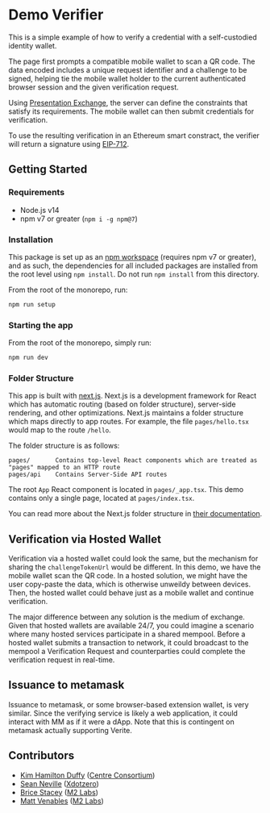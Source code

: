 # Demo Verifier

This is a simple example of how to verify a credential with a self-custodied identity wallet.

The page first prompts a compatible mobile wallet to scan a QR code. The data encoded includes a unique request identifier and a challenge to be signed, helping tie the mobile wallet holder to the current authenticated browser session and the given verification request.

Using [Presentation Exchange](https://identity.foundation/presentation-exchange), the server can define the constraints that satisfy its requirements. The mobile wallet can then submit credentials for verification.

To use the resulting verification in an Ethereum smart constract, the verifier will return a signature using [EIP-712](https://eips.ethereum.org/EIPS/eip-712).

## Getting Started

### Requirements

- Node.js v14
- npm v7 or greater (`npm i -g npm@7`)

### Installation

This package is set up as an [npm workspace](https://docs.npmjs.com/cli/v7/using-npm/workspaces) (requires npm v7 or greater), and as such, the dependencies for all included packages are installed from the root level using `npm install`. Do not run `npm install` from this directory.

From the root of the monorepo, run:

```sh
npm run setup
```

### Starting the app

From the root of the monorepo, simply run:

```sh
npm run dev
```

### Folder Structure

This app is built with [next.js](https://nextjs.org/). Next.js is a development framework for React which has automatic routing (based on folder structure), server-side rendering, and other optimizations. Next.js maintains a folder structure which maps directly to app routes. For example, the file `pages/hello.tsx` would map to the route `/hello`.

The folder structure is as follows:

```
pages/       Contains top-level React components which are treated as "pages" mapped to an HTTP route
pages/api    Contains Server-Side API routes
```

The root `App` React component is located in `pages/_app.tsx`. This demo contains only a single page, located at `pages/index.tsx`.

You can read more about the Next.js folder structure in [their documentation](https://nextjs.org/docs/basic-features/pages).

## Verification via Hosted Wallet

Verification via a hosted wallet could look the same, but the mechanism for sharing the `challengeTokenUrl` would be different. In this demo, we have the mobile wallet scan the QR code. In a hosted solution, we might have the user copy-paste the data, which is otherwise unweildy between devices. Then, the hosted wallet could behave just as a mobile wallet and continue verification.

The major difference between any solution is the medium of exchange. Given that hosted wallets are available 24/7, you could imagine a scenario where many hosted services participate in a shared mempool. Before a hosted wallet submits a transaction to network, it could broadcast to the mempool a Verification Request and counterparties could complete the verification request in real-time.

## Issuance to metamask

Issuance to metamask, or some browser-based extension wallet, is very similar. Since the verifying service is likely a web application, it could interact with MM as if it were a dApp. Note that this is contingent on metamask actually supporting Verite.

## Contributors

- [Kim Hamilton Duffy](https://github.com/kimdhamilton) ([Centre Consortium](https://centre.io))
- [Sean Neville](https://github.com/psnevio) ([Xdotzero](http://xdotzero.com))
- [Brice Stacey](https://github.com/bricestacey) ([M2 Labs](https://m2.xyz))
- [Matt Venables](https://github.com/venables) ([M2 Labs](https://m2.xyz))
